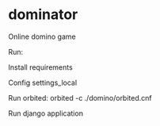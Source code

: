 dominator
=========

Online domino game

Run:

Install requirements

Config settings_local

Run orbited: orbited -c ./domino/orbited.cnf

Run django application
